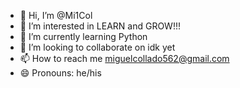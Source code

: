 - 👋 Hi, I’m @Mi1Col
- 👀 I’m interested in LEARN and GROW!!!
- 🌱 I’m currently learning Python
- 💞️ I’m looking to collaborate on idk yet
- 📫 How to reach me miguelcollado562@gmail.com
- 😄 Pronouns: he/his

<!---
Mi1Col/Mi1Col is a ✨ special ✨ repository because its `README.md` (this file) appears on your GitHub profile.
You can click the Preview link to take a look at your changes.
--->
